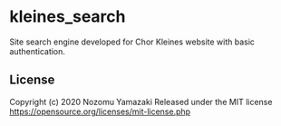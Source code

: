 # kleines_search

Site search engine developed for Chor Kleines website with basic authentication.

## License

Copyright (c) 2020 Nozomu Yamazaki
Released under the MIT license
https://opensource.org/licenses/mit-license.php
